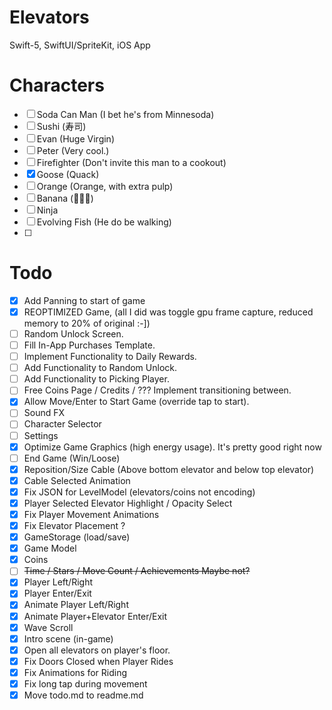 # Elevators
Swift-5, SwiftUI/SpriteKit, iOS App

# Characters
- [ ] Soda Can Man (I bet he's from Minnesoda)
- [ ] Sushi (寿司)
- [ ] Evan (Huge Virgin)
- [ ] Peter (Very cool.)
- [ ] Firefighter (Don't invite this man to a cookout)
- [x] Goose (Quack)
- [ ] Orange (Orange, with extra pulp)
- [ ] Banana (🍌🦍🥵)
- [ ] Ninja
- [ ] Evolving Fish (He do be walking)
- [ ] 

# Todo
- [x] Add Panning to start of game
- [x] REOPTIMIZED Game, (all I did was toggle gpu frame capture, reduced memory to 20% of original :-])
- [ ] Random Unlock Screen.
- [ ] Fill In-App Purchases Template.
- [ ] Implement Functionality to Daily Rewards.
- [ ] Add Functionality to Random Unlock.
- [ ] Add Functionality to Picking Player.
- [ ] Free Coins Page / Credits / ??? Implement transitioning between.
- [x] Allow Move/Enter to Start Game (override tap to start).
- [ ] Sound FX
- [ ] Character Selector
- [ ] Settings
- [x] Optimize Game Graphics (high energy usage). It's pretty good right now
- [ ] End Game (Win/Loose)
- [x] Reposition/Size Cable (Above bottom elevator and below top elevator)
- [x] Cable Selected Animation
- [x] Fix JSON for LevelModel (elevators/coins not encoding)
- [x] Player Selected Elevator Highlight / Opacity Select
- [x] Fix Player Movement Animations
- [x] Fix Elevator Placement ?
- [x] GameStorage (load/save)
- [x] Game Model
- [x] Coins
- [ ] ~~Time / Stars / Move Count / Achievements      Maybe not?~~
- [x] Player Left/Right
- [x] Player Enter/Exit
- [x] Animate Player Left/Right
- [x] Animate Player+Elevator Enter/Exit
- [x] Wave Scroll
- [x] Intro scene (in-game)
- [x] Open all elevators on player's floor.
- [x] Fix Doors Closed when Player Rides
- [x] Fix Animations for Riding
- [x] Fix long tap during movement
- [x] Move todo.md to readme.md
